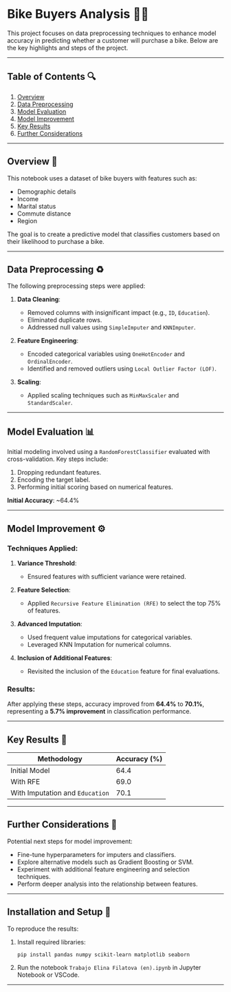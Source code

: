 # Bike Buyers Analysis 🚴💡

This project focuses on data preprocessing techniques to enhance model accuracy in predicting whether a customer will purchase a bike. Below are the key highlights and steps of the project.

---

## Table of Contents 🔍

1. [Overview](#overview)
2. [Data Preprocessing](#data-preprocessing)
3. [Model Evaluation](#model-evaluation)
4. [Model Improvement](#model-improvement)
5. [Key Results](#key-results)
6. [Further Considerations](#further-considerations)

---

## Overview 📃

This notebook uses a dataset of bike buyers with features such as:

- Demographic details
- Income
- Marital status
- Commute distance
- Region

The goal is to create a predictive model that classifies customers based on their likelihood to purchase a bike.

---

## Data Preprocessing ♻️

The following preprocessing steps were applied:

1. **Data Cleaning**:

   - Removed columns with insignificant impact (e.g., `ID`, `Education`).
   - Eliminated duplicate rows.
   - Addressed null values using `SimpleImputer` and `KNNImputer`.

2. **Feature Engineering**:

   - Encoded categorical variables using `OneHotEncoder` and `OrdinalEncoder`.
   - Identified and removed outliers using `Local Outlier Factor (LOF)`.

3. **Scaling**:

   - Applied scaling techniques such as `MinMaxScaler` and `StandardScaler`.

---

## Model Evaluation 📊

Initial modeling involved using a `RandomForestClassifier` evaluated with cross-validation. Key steps include:

1. Dropping redundant features.
2. Encoding the target label.
3. Performing initial scoring based on numerical features.

**Initial Accuracy**: \~64.4%

---

## Model Improvement ⚙️

### Techniques Applied:

1. **Variance Threshold**:

   - Ensured features with sufficient variance were retained.

2. **Feature Selection**:

   - Applied `Recursive Feature Elimination (RFE)` to select the top 75% of features.

3. **Advanced Imputation**:

   - Used frequent value imputations for categorical variables.
   - Leveraged KNN Imputation for numerical columns.

4. **Inclusion of Additional Features**:

   - Revisited the inclusion of the `Education` feature for final evaluations.

### Results:

After applying these steps, accuracy improved from **64.4%** to **70.1%**, representing a **5.7% improvement** in classification performance.

---

## Key Results 🔄

| Methodology                     | Accuracy (%) |
| ------------------------------- | ------------ |
| Initial Model                   | 64.4         |
| With RFE                        | 69.0         |
| With Imputation and `Education` | 70.1         |

---

## Further Considerations 🎨

Potential next steps for model improvement:

- Fine-tune hyperparameters for imputers and classifiers.
- Explore alternative models such as Gradient Boosting or SVM.
- Experiment with additional feature engineering and selection techniques.
- Perform deeper analysis into the relationship between features.

---

## Installation and Setup 🚀

To reproduce the results:

1. Install required libraries:
   ```bash
   pip install pandas numpy scikit-learn matplotlib seaborn
   ```
2. Run the notebook `Trabajo Elina Filatova (en).ipynb` in Jupyter Notebook or VSCode.

---
